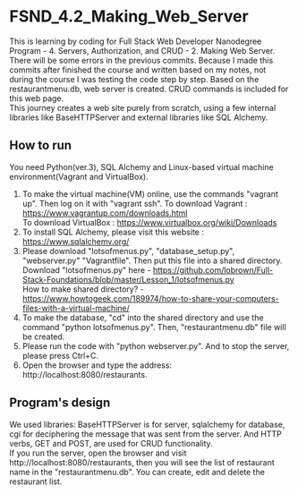 # FSND_4.2_Making_Web_Server
This is learning by coding for Full Stack Web Developer Nanodegree Program - 4. Servers, Authorization, and CRUD - 2. Making Web Server. </br>
There will be some errors in the previous commits. Because I made this commits after finished the course and written based on my notes, not during the course I was testing the code step by step.
Based on the restaurantmenu.db, web server is created. CRUD commands is included for this web page. </br>
This journey creates a web site purely from scratch, using a few internal libraries like BaseHTTPServer and external libraries like SQL Alchemy.

## How to run
You need Python(ver.3), SQL Alchemy and Linux-based virtual machine environment(Vagrant and VirtualBox).
  1. To make the virtual machine(VM) online, use the commands "vagrant up". Then log on it with "vagrant ssh".
    To download Vagrant : https://www.vagrantup.com/downloads.html </br>
    To download VirtualBox : https://www.virtualbox.org/wiki/Downloads
  2. To install SQL Alchemy, please visit this website : https://www.sqlalchemy.org/
  3. Please download "lotsofmenus.py", "database_setup.py", "webserver.py" "Vagrantfile". Then put this file into a shared directory.
	  Download "lotsofmenus.py" here - https://github.com/lobrown/Full-Stack-Foundations/blob/master/Lesson_1/lotsofmenus.py </br>
	  How to make shared directory? - https://www.howtogeek.com/189974/how-to-share-your-computers-files-with-a-virtual-machine/
  4. To make the database, "cd" into the shared directory and use the command "python lotsofmenus.py". Then, "restaurantmenu.db" file will be created.
  5. Please run the code with "python webserver.py". And to stop the server, please press Ctrl+C.
  6. Open the browser and type the address: http://localhost:8080/restaurants.
  
## Program's design
We used libraries: BaseHTTPServer is for server, sqlalchemy for database, cgi for deciphering the message that was sent from the server. And HTTP verbs, GET and POST, are used for CRUD functionality.</br>
If you run the server, open the browser and visit http://localhost:8080/restaurants, then you will see the list of restaurant name in the "restaurantmenu.db". You can create, edit and delete the restaurant list.
  
